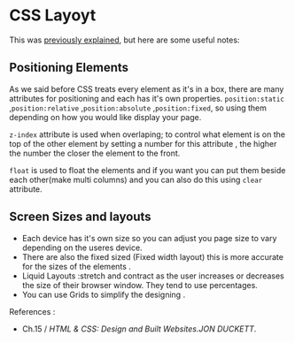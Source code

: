 # CSS Layoyt

This was [previously explained](Class-04.md), but here are some useful notes:

## Positioning Elements

As we said before CSS treats every element as it's in a box, there are many attributes for positioning and each has it's own properties.
`position:static` ,`position:relative` ,`position:absolute` ,`position:fixed`, so using them depending on how you would like display your page.

`z-index` attribute is used when overlaping; to control what element is on the top of the other element by setting a number for this attribute , the higher the number the closer the element to the front.

`float` is used to float the elements and if you want you can put them beside each other(make multi columns) and you can also do this using `clear` attribute. 

## Screen Sizes and layouts

* Each device has it's own size so you can adjust you page size to vary depending on the useres device.
* There are also the fixed sized (Fixed width layout) this is more accurate for the sizes of the elements .
* Liquid Layouts :stretch and contract as the user increases or decreases the size of their browser window. They tend to use percentages.
* You can use Grids to simplify the designing .


References :

* Ch.15 / *HTML & CSS: Design and Built Websites.JON DUCKETT*.
